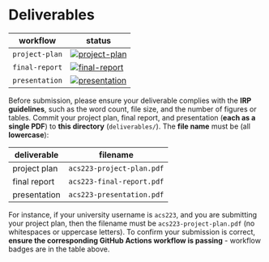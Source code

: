 # Deliverables

| workflow | status |
| - | - |
| `project-plan` | [![project-plan](https://github.com/ese-msc-2023/irp-acs223/actions/workflows/project-plan.yml/badge.svg)](https://github.com/ese-msc-2023/irp-acs223/actions/workflows/project-plan.yml) |
| `final-report` | [![final-report](https://github.com/ese-msc-2023/irp-acs223/actions/workflows/final-report.yml/badge.svg)](https://github.com/ese-msc-2023/irp-acs223/actions/workflows/final-report.yml) |
| `presentation` | [![presentation](https://github.com/ese-msc-2023/irp-acs223/actions/workflows/presentation.yml/badge.svg)](https://github.com/ese-msc-2023/irp-acs223/actions/workflows/presentation.yml) |

Before submission, please ensure your deliverable complies with the **IRP guidelines**, such as the word count, file size, and the number of figures or tables. Commit your project plan, final report, and presentation (**each as a single PDF**) to **this directory** (`deliverables/`). The **file name** must be (all **lowercase**):

| deliverable | filename |
| - | - |
| project plan | `acs223-project-plan.pdf` |
| final report | `acs223-final-report.pdf` |
| presentation | `acs223-presentation.pdf` |

For instance, if your university username is `acs223`, and you are submitting your project plan, then the filename must be `acs223-project-plan.pdf` (no whitespaces or uppercase letters). To confirm your submission is correct, **ensure the corresponding GitHub Actions workflow is passing** - workflow badges are in the table above.

